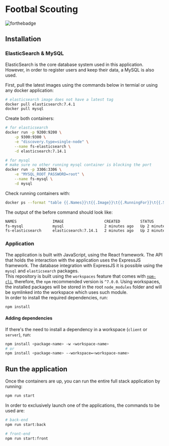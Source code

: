 # Footbal Scouting

![forthebadge](https://forthebadge.com/images/badges/built-with-love.svg)

## Installation

### ElasticSearch & MySQL

ElasticSearch is the core database system used in this application. However, in order to register users and keep their data, a MySQL is also used.

First, pull the latest images using the commands below in termial or using any docker application:

```sh
# elasticsearch image does not have a latest tag
docker pull elasticsearch:7.4.1
docker pull mysql
```

Create both containers:

```sh
# for elasticsearch
docker run -p 9200:9200 \
    -p 9300:9300 \
    -e "discovery.type=single-node" \
    --name fs-elasticsearch \
    -d elasticsearch:7.14.1

# for mysql
# make sure no other running mysql container is blocking the port
docker run -p 3306:3306 \
    -e "MYSQL_ROOT_PASSWORD=root" \
    --name fs-mysql \
    -d mysql
```

Check running containers with:

```sh
docker ps --format "table {{.Names}}\t{{.Image}}\t{{.RunningFor}}\t{{.Status}}"
```

The output of the before command should look like:

```sh
NAMES                IMAGE                  CREATED         STATUS
fs-mysql             mysql                  2 minutes ago   Up 2 minutes
fs-elasticsearch     elasticsearch:7.14.1   2 minutes ago   Up 2 minutes
```

### Application

The application is built with JavaScript, using the React framework. The API that holds the interaction with the application uses the ExpressJS framework. The database integration with ExpressJS it is possible using the `mysql` and `elasticsearch` packages.  
This repository is built using the `workspaces` feature that comes with [`npm-cli`](https://docs.npmjs.com/cli/v7/using-npm/workspaces), therefore, the `npm` recommended version is `^7.0.0`. Using workspaces, the installed packages will be stored in the root `node_modules` folder and will be symlinked into the workspace which uses such module.  
In order to install the required dependencies, run:

```sh
npm install
```

#### Adding dependencies

If there's the need to install a dependency in a workspace (`client` or `server`), run:

```sh
npm install <package-name> -w <workspace-name>
# or
npm install <package-name> --workspace=<workspace-name>
```

## Run the application

Once the containers are up, you can run the entire full stack application by running:

```sh
npm run start
```

In order to exclusively launch one of the applications, the commands to be used are:

```sh
# back-end
npm run start:back

# front-end
npm run start:front
```
